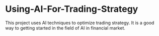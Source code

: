 # Using-AI-For-Trading-Strategy
This project uses AI techniques to optimize trading strategy. It is a good way to getting started in the field of AI in financial market.
